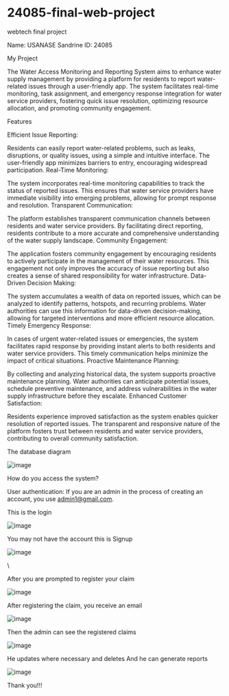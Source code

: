 # 24085-final-web-project
webtech final project

Name: USANASE Sandrine
ID: 24085

My Project

The Water Access Monitoring and Reporting System aims to enhance water supply management by providing a platform for residents to report water-related issues through a user-friendly app. The system facilitates real-time monitoring, task assignment, and emergency response integration for water service providers, fostering quick issue resolution, optimizing resource allocation, and promoting community engagement.

Features

Efficient Issue Reporting:

Residents can easily report water-related problems, such as leaks, disruptions, or quality issues, using a simple and intuitive interface. The user-friendly app minimizes barriers to entry, encouraging widespread participation.
Real-Time Monitoring:

The system incorporates real-time monitoring capabilities to track the status of reported issues. This ensures that water service providers have immediate visibility into emerging problems, allowing for prompt response and resolution.
Transparent Communication:

The platform establishes transparent communication channels between residents and water service providers. By facilitating direct reporting, residents contribute to a more accurate and comprehensive understanding of the water supply landscape.
Community Engagement:

The application fosters community engagement by encouraging residents to actively participate in the management of their water resources. This engagement not only improves the accuracy of issue reporting but also creates a sense of shared responsibility for water infrastructure.
Data-Driven Decision Making:

The system accumulates a wealth of data on reported issues, which can be analyzed to identify patterns, hotspots, and recurring problems. Water authorities can use this information for data-driven decision-making, allowing for targeted interventions and more efficient resource allocation.
Timely Emergency Response:

In cases of urgent water-related issues or emergencies, the system facilitates rapid response by providing instant alerts to both residents and water service providers. This timely communication helps minimize the impact of critical situations.
Proactive Maintenance Planning:

By collecting and analyzing historical data, the system supports proactive maintenance planning. Water authorities can anticipate potential issues, schedule preventive maintenance, and address vulnerabilities in the water supply infrastructure before they escalate.
Enhanced Customer Satisfaction:

Residents experience improved satisfaction as the system enables quicker resolution of reported issues. The transparent and responsive nature of the platform fosters trust between residents and water service providers, contributing to overall community satisfaction.

The database diagram

 ![image](https://github.com/usanase12/24085-final-web-project/assets/146202842/c8b9a930-2e96-4e81-a0f8-00bb089facc0)

 
How do you access the system?

User authentication:
If you are an admin in the process of creating an account, you use admin1@gmail.com.

This is the login

![image](https://github.com/usanase12/24085-final-web-project/assets/146202842/c9552302-6c3e-4ab5-99cc-a6be5987f29b)

You may not have the account this is
Signup

![image](https://github.com/usanase12/24085-final-web-project/assets/146202842/2842fb7a-efa7-48a0-a533-5d12ce61f4e4)

\

After you are prompted to register your claim

![image](https://github.com/usanase12/24085-final-web-project/assets/146202842/c994e6b5-253b-486d-b568-1cfc1aba12ac)

After registering the claim, you receive an email

![image](https://github.com/usanase12/24085-final-web-project/assets/146202842/1fce7fd3-fccb-40ac-8d02-64379411f818)

Then the admin can see the registered claims

 ![image](https://github.com/usanase12/24085-final-web-project/assets/146202842/27676ddb-0a18-46dc-8f37-395894687d1f)

He updates where necessary and deletes
And he can generate reports

 ![image](https://github.com/usanase12/24085-final-web-project/assets/146202842/f62fe106-1692-498d-b7d3-c58e4cb9cdcd)

Thank you!!!










